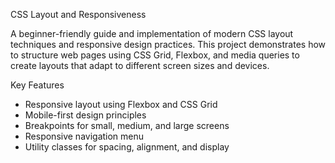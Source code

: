  CSS Layout and Responsiveness

A beginner-friendly guide and implementation of modern CSS layout techniques and responsive design practices. This project demonstrates how to structure web pages using CSS Grid, Flexbox, and media queries to create layouts that adapt to different screen sizes and devices.

 Key Features

- Responsive layout using Flexbox and CSS Grid
- Mobile-first design principles
- Breakpoints for small, medium, and large screens
- Responsive navigation menu
- Utility classes for spacing, alignment, and display



